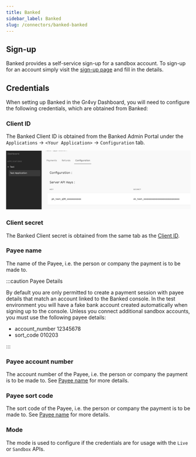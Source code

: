 ```yaml
---
title: Banked
sidebar_label: Banked
slug: /connectors/banked-banked
---
```


## Sign-up
Banked provides a self-service sign-up for a sandbox account.  To sign-up for an account simply visit the [sign-up page](https://console.banked.com/users/sign_up) and fill in the details.

## Credentials
When setting up Banked in the Gr4vy Dashboard, you will need to configure the following credentials, which are obtained from Banked:

### Client ID

The Banked Client ID is obtained from the Banked Admin Portal under the `Applications` -> `<Your Application>` -> `Configuration` tab.

![Banked API Key](./assets/banked_api_key.png)

### Client secret

  The Banked Client secret is obtained from the same tab as the [Client ID](#client-id).

### Payee name

The name of the Payee, i.e. the person or company the payment is to be made to.  

:::caution Payee Details

By default you are only permitted to create a payment session with payee details that match an account linked to the Banked console. In the test environment you will have a fake bank account created automatically when signing up to the console. Unless you connect additional sandbox accounts, you must use the following payee details:

* account_number 12345678
* sort_code 010203

:::
  
### Payee account number

The account number of the Payee, i.e. the person or company the payment is to be made to. See [Payee name](#payee-name) for more details.

### Payee sort code

The sort code of the Payee, i.e. the person or company the payment is to be made to. See [Payee name](#payee-name) for more details.

### Mode
  
The mode is used to configure if the credentials are for usage with the `Live` or `Sandbox` APIs.